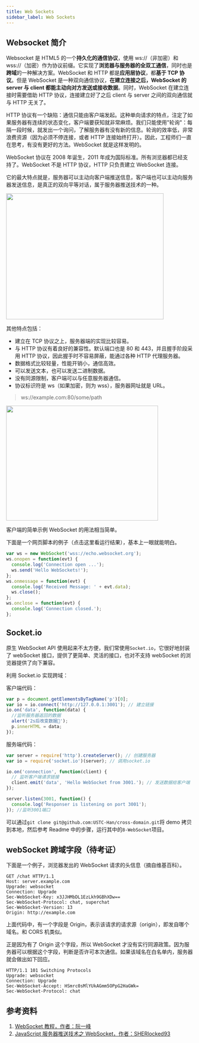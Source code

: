```yaml
---
title: Web Sockets
sidebar_label: Web Sockets
---
```


## Websocket 简介

Websocket 是 HTML5 的一个**持久化的通信协议**，使用 ws://（非加密）和 wss://（加密）作为协议前缀。它实现了**浏览器与服务器的全双工通信**，同时也是**跨域**的一种解决方案。WebSocket 和 HTTP 都是**应用层协议**，都**基于 TCP 协议**。但是 WebSocket 是一种双向通信协议，**在建立连接之后，WebSocket 的 server 与 client 都能主动向对方发送或接收数据**。同时，WebSocket 在建立连接时需要借助 HTTP 协议，连接建立好了之后 client 与 server 之间的双向通信就与 HTTP 无关了。

HTTP 协议有一个缺陷：通信只能由客户端发起。这种单向请求的特点，注定了如果服务器有连续的状态变化，客户端要获知就非常麻烦。我们只能使用"轮询"：每隔一段时候，就发出一个询问，了解服务器有没有新的信息。轮询的效率低，非常浪费资源（因为必须不停连接，或者 HTTP 连接始终打开）。因此，工程师们一直在思考，有没有更好的方法。WebSocket 就是这样发明的。

WebSocket 协议在 2008 年诞生，2011 年成为国际标准。所有浏览器都已经支持了。WebSocket 不是 HTTP 协议，HTTP 只负责建立 WebSocket 连接。

它的最大特点就是，服务器可以主动向客户端推送信息，客户端也可以主动向服务器发送信息，是真正的双向平等对话，属于服务器推送技术的一种。

<img src="https://cosmos-x.oss-cn-hangzhou.aliyuncs.com/EoAH0t.png" width="425" height="340" />

其他特点包括：

- 建立在 TCP 协议之上，服务器端的实现比较容易。
- 与 HTTP 协议有着良好的兼容性。默认端口也是 80 和 443，并且握手阶段采用 HTTP 协议，因此握手时不容易屏蔽，能通过各种 HTTP 代理服务器。
- 数据格式比较轻量，性能开销小，通信高效。
- 可以发送文本，也可以发送二进制数据。
- 没有同源限制，客户端可以与任意服务器通信。
- 协议标识符是 ws（如果加密，则为 wss），服务器网址就是 URL。

> ws://example.com:80/some/path

<img src="https://cosmos-x.oss-cn-hangzhou.aliyuncs.com/f9ZdFk.png" width="410" height="310" />

客户端的简单示例 WebSocket 的用法相当简单。

下面是一个网页脚本的例子（点击这里看运行结果），基本上一眼就能明白。

```js
var ws = new WebSocket('wss://echo.websocket.org');
ws.onopen = function(evt) {
  console.log('Connection open ...');
  ws.send('Hello WebSockets!');
};
ws.onmessage = function(evt) {
  console.log('Received Message: ' + evt.data);
  ws.close();
};
ws.onclose = function(evt) {
  console.log('Connection closed.');
};
```

## Socket.io

原生 WebSocket API 使用起来不太方便，我们常使用`Socket.io`，它很好地封装了 webSocket 接口，提供了更简单、灵活的接口，也对不支持 webSocket 的浏览器提供了向下兼容。

利用 Socket.io 实现跨域：

客户端代码：

```js
var p = document.getElementsByTagName('p')[0];
var io = io.connect('http://127.0.0.1:3001'); // 建立链接
io.on('data', function(data) {
  //监听服务器返回的数据
  alert('2s后改变数据👻');
  p.innerHTML = data;
});
```

服务端代码：

```js
var server = require('http').createServer(); // 创建服务器
var io = require('socket.io')(server); // 调用socket.io

io.on('connection', function(client) {
  // 监听客户端请求链接
  client.emit('data', 'Hello WebSocket from 3001.'); // 发送数据给客户端
});

server.listen(3001, function() {
  console.log('Responser is listening on port 3001');
}); //监听3001端口
```

可以通过`git clone git@github.com:USTC-Han/cross-domain.git`将 demo 拷贝到本地，然后参考 Readme 中的步骤，运行其中的`8-WebSocket`项目。

## webSocket 跨域字段（待考证）

下面是一个例子，浏览器发出的 WebSocket 请求的头信息（摘自维基百科）。

```
GET /chat HTTP/1.1
Host: server.example.com
Upgrade: websocket
Connection: Upgrade
Sec-WebSocket-Key: x3JJHMbDL1EzLkh9GBhXDw==
Sec-WebSocket-Protocol: chat, superchat
Sec-WebSocket-Version: 13
Origin: http://example.com
```

上面代码中，有一个字段是 Origin，表示该请求的请求源（origin），即发自哪个域名。和 CORS 机类似。

正是因为有了 Origin 这个字段，所以 WebSocket 才没有实行同源政策。因为服务器可以根据这个字段，判断是否许可本次通信。如果该域名在白名单内，服务器就会做出如下回应。

```
HTTP/1.1 101 Switching Protocols
Upgrade: websocket
Connection: Upgrade
Sec-WebSocket-Accept: HSmrc0sMlYUkAGmm5OPpG2HaGWk=
Sec-WebSocket-Protocol: chat
```

## 参考资料

1. [WebSocket 教程，作者：阮一峰](http://www.ruanyifeng.com/blog/2017/05/websocket.html)
2. [JavaScript 服务器推送技术之 WebSocket，作者：SHERlocked93](http://www.ruanyifeng.com/blog/2017/05/websocket.html)

